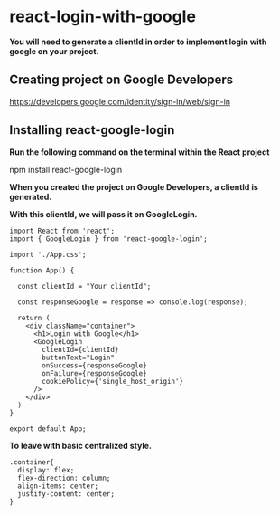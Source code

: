 # react-login-with-google

**You will need to generate a clientId in order to implement login with google on your project.**

## Creating project on Google Developers

https://developers.google.com/identity/sign-in/web/sign-in

## Installing react-google-login

**Run the following command on the terminal within the React project**

npm install react-google-login

**When you created the project on Google Developers, a clientId is generated.**

**With this clientId, we will pass it on GoogleLogin.**

```JS
import React from 'react';
import { GoogleLogin } from 'react-google-login';

import './App.css';

function App() {
  
  const clientId = "Your clientId";

  const responseGoogle = response => console.log(response);

  return (
    <div className="container">
      <h1>Login with Google</h1>
      <GoogleLogin
        clientId={clientId}
        buttonText="Login"
        onSuccess={responseGoogle}
        onFailure={responseGoogle}
        cookiePolicy={'single_host_origin'}
      />
    </div>
  )
}

export default App;
```

**To leave with basic centralized style.**

```JS
.container{
  display: flex;
  flex-direction: column;
  align-items: center;
  justify-content: center;
}
```
